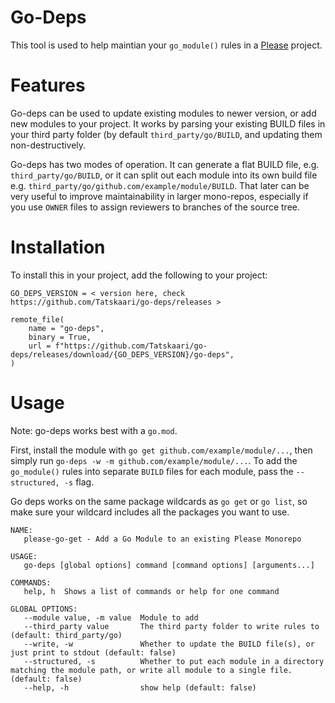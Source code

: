 # Go-Deps

This tool is used to help maintian your `go_module()` rules in a [Please](https://please.build) project.

# Features

Go-deps can be used to update existing modules to newer version, or add new modules to your project. It 
works by parsing your existing BUILD files in your third party folder (by default `third_party/go/BUILD`, 
and updating them non-destructively. 

Go-deps has two modes of operation. It can generate a flat BUILD file, e.g. `third_party/go/BUILD`, or it
can split out each module into its own build file e.g. `third_party/go/github.com/example/module/BUILD`.
That later can be very useful to improve maintainability in larger mono-repos, especially if you use `OWNER`
files to assign reviewers to branches of the source tree. 

# Installation

To install this in your project, add the following to your project:

```
GO_DEPS_VERSION = < version here, check https://github.com/Tatskaari/go-deps/releases >

remote_file(
    name = "go-deps",
    binary = True,
    url = f"https://github.com/Tatskaari/go-deps/releases/download/{GO_DEPS_VERSION}/go-deps",
)
```

# Usage
Note: go-deps works best with a `go.mod`.

First, install the module with `go get github.com/example/module/...`, then simply run `go-deps -w -m github.com/example/module/...`.
To add the `go_module()` rules into separate `BUILD` files for each module, pass the `--structured, -s` flag. 

Go deps works on the same package wildcards as `go get` or `go list`, so make sure your wildcard includes all the packages you want to use. 

```
NAME:
   please-go-get - Add a Go Module to an existing Please Monorepo

USAGE:
   go-deps [global options] command [command options] [arguments...]

COMMANDS:
   help, h  Shows a list of commands or help for one command

GLOBAL OPTIONS:
   --module value, -m value  Module to add
   --third_party value       The third party folder to write rules to (default: third_party/go)
   --write, -w               Whether to update the BUILD file(s), or just print to stdout (default: false)
   --structured, -s          Whether to put each module in a directory matching the module path, or write all module to a single file. (default: false)
   --help, -h                show help (default: false)
```

